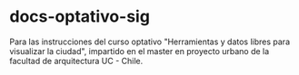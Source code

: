 # docs-optativo-sig

Para las instrucciones del curso optativo "Herramientas y datos libres para visualizar la ciudad", impartido en el master en proyecto urbano de la facultad de arquitectura UC - Chile.
